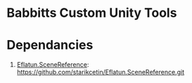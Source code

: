 # Babbitts Custom Unity Tools

# Dependancies
1. [Eflatun.SceneReference](https://github.com/starikcetin/Eflatun.SceneReference): https://github.com/starikcetin/Eflatun.SceneReference.git
